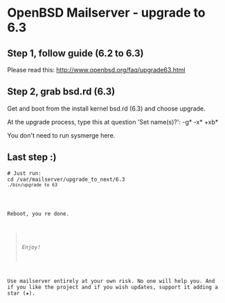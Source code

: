 # OpenBSD Mailserver - upgrade to 6.3

## Step 1, follow guide (6.2 to 6.3)
Please read this: http://www.openbsd.org/faq/upgrade63.html

## Step 2, grab bsd.rd (6.3)

Get and boot from the install kernel bsd.rd (6.3) and choose upgrade.

At the upgrade process, type this at question 'Set name(s)?': -g* -x* +xb*

You don't need to run sysmerge here.

## Last step :)

<pre>
<code># Just run:</code>
<code>cd /var/mailserver/upgrade_to_next/6.3
<code>./bin/upgrade_to_63</code>
</pre>

Reboot, you re done.

>*Enjoy!*

Use mailserver entirely at your own risk. No one will help you.
And if you like the project and if you wish updates, support it adding a star (★).
